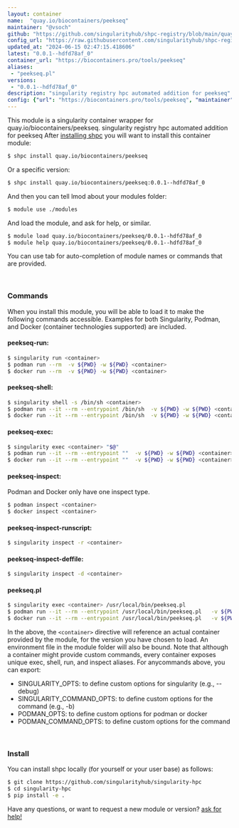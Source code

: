 ```yaml
---
layout: container
name:  "quay.io/biocontainers/peekseq"
maintainer: "@vsoch"
github: "https://github.com/singularityhub/shpc-registry/blob/main/quay.io/biocontainers/peekseq/container.yaml"
config_url: "https://raw.githubusercontent.com/singularityhub/shpc-registry/main/quay.io/biocontainers/peekseq/container.yaml"
updated_at: "2024-06-15 02:47:15.418606"
latest: "0.0.1--hdfd78af_0"
container_url: "https://biocontainers.pro/tools/peekseq"
aliases:
 - "peekseq.pl"
versions:
 - "0.0.1--hdfd78af_0"
description: "singularity registry hpc automated addition for peekseq"
config: {"url": "https://biocontainers.pro/tools/peekseq", "maintainer": "@vsoch", "description": "singularity registry hpc automated addition for peekseq", "latest": {"0.0.1--hdfd78af_0": "sha256:029fc652a4ac31451b44a51f06ab55866a80ef009cfcb83cbfeed526a0e02ab5"}, "tags": {"0.0.1--hdfd78af_0": "sha256:029fc652a4ac31451b44a51f06ab55866a80ef009cfcb83cbfeed526a0e02ab5"}, "docker": "quay.io/biocontainers/peekseq", "aliases": {"peekseq.pl": "/usr/local/bin/peekseq.pl"}}
---
```


This module is a singularity container wrapper for quay.io/biocontainers/peekseq.
singularity registry hpc automated addition for peekseq
After [installing shpc](#install) you will want to install this container module:


```bash
$ shpc install quay.io/biocontainers/peekseq
```

Or a specific version:

```bash
$ shpc install quay.io/biocontainers/peekseq:0.0.1--hdfd78af_0
```

And then you can tell lmod about your modules folder:

```bash
$ module use ./modules
```

And load the module, and ask for help, or similar.

```bash
$ module load quay.io/biocontainers/peekseq/0.0.1--hdfd78af_0
$ module help quay.io/biocontainers/peekseq/0.0.1--hdfd78af_0
```

You can use tab for auto-completion of module names or commands that are provided.

<br>

### Commands

When you install this module, you will be able to load it to make the following commands accessible.
Examples for both Singularity, Podman, and Docker (container technologies supported) are included.

#### peekseq-run:

```bash
$ singularity run <container>
$ podman run --rm  -v ${PWD} -w ${PWD} <container>
$ docker run --rm  -v ${PWD} -w ${PWD} <container>
```

#### peekseq-shell:

```bash
$ singularity shell -s /bin/sh <container>
$ podman run --it --rm --entrypoint /bin/sh  -v ${PWD} -w ${PWD} <container>
$ docker run --it --rm --entrypoint /bin/sh  -v ${PWD} -w ${PWD} <container>
```

#### peekseq-exec:

```bash
$ singularity exec <container> "$@"
$ podman run --it --rm --entrypoint ""  -v ${PWD} -w ${PWD} <container> "$@"
$ docker run --it --rm --entrypoint ""  -v ${PWD} -w ${PWD} <container> "$@"
```

#### peekseq-inspect:

Podman and Docker only have one inspect type.

```bash
$ podman inspect <container>
$ docker inspect <container>
```

#### peekseq-inspect-runscript:

```bash
$ singularity inspect -r <container>
```

#### peekseq-inspect-deffile:

```bash
$ singularity inspect -d <container>
```


#### peekseq.pl

```bash
$ singularity exec <container> /usr/local/bin/peekseq.pl
$ podman run --it --rm --entrypoint /usr/local/bin/peekseq.pl   -v ${PWD} -w ${PWD} <container> -c " $@"
$ docker run --it --rm --entrypoint /usr/local/bin/peekseq.pl   -v ${PWD} -w ${PWD} <container> -c " $@"
```



In the above, the `<container>` directive will reference an actual container provided
by the module, for the version you have chosen to load. An environment file in the
module folder will also be bound. Note that although a container
might provide custom commands, every container exposes unique exec, shell, run, and
inspect aliases. For anycommands above, you can export:

 - SINGULARITY_OPTS: to define custom options for singularity (e.g., --debug)
 - SINGULARITY_COMMAND_OPTS: to define custom options for the command (e.g., -b)
 - PODMAN_OPTS: to define custom options for podman or docker
 - PODMAN_COMMAND_OPTS: to define custom options for the command

<br>

### Install

You can install shpc locally (for yourself or your user base) as follows:

```bash
$ git clone https://github.com/singularityhub/singularity-hpc
$ cd singularity-hpc
$ pip install -e .
```

Have any questions, or want to request a new module or version? [ask for help!](https://github.com/singularityhub/singularity-hpc/issues)